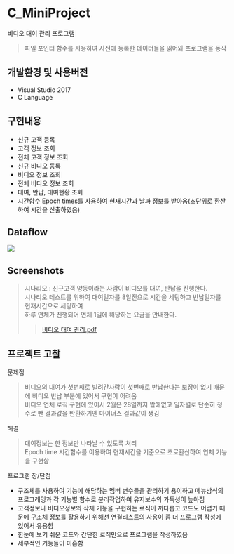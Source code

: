 # C_MiniProject
비디오 대여 관리 프로그램
> 파일 포인터 함수를 사용하여 사전에 등록한 데이터들을 읽어와 프로그램을 동작


## 개발환경 및 사용버전
- Visual Studio 2017
- C Language

## 구현내용
- 신규 고객 등록
- 고객 정보 조회
- 전체 고객 정보 조회
- 신규 비디오 등록
- 비디오 정보 조회
- 전체 비디오 정보 조회
- 대여, 반납, 대여현황 조회
- 시간함수 Epoch times를 사용하여 현재시간과 날짜 정보를 받아옴(초단위로 환산하여 시간을 산출하였음)

## Dataflow
<img src="https://user-images.githubusercontent.com/76413580/111266596-1c0bec00-866e-11eb-91ca-e15a5171377b.png"></image>

## Screenshots
> 시나리오 : 신규고객 양동이라는 사람이 비디오를 대여, 반납을 진행한다.  
시나리오 테스트를 위하여 대여일자를 8일전으로 시간을 세팅하고 반납일자를 현재시간으로 세팅하여     
하루 연체가 진행되어 연체 1일에 해당하는 요금을 안내한다. 
>>[비디오 대여 관리.pdf](https://github.com/imyanghw/C_MiniProject/files/6149102/default.pdf)

## 프로젝트 고찰
문제점
> 비디오의 대여가 첫번째로 빌려간사람이 첫번째로 반납한다는 보장이 없기 때문에 비디오 반납 부분에 있어서 구현이 어려움<br>
> 비디오 연체 로직 구현에 있어서 2월은 28일까지 밖에없고 일자별로 단순히 정수로 뺀 결과값을 반환하기엔 마이너스 결과값이 생김<br>

해결
> 대여정보는 한 정보만 나타날 수 있도록 처리<br>
> Epoch time 시간함수를 이용하여 현재시간을 기준으로 초로환산하여 연체 기능을 구현함<br>

프로그램 장/단점
- 구조체를 사용하여 기능에 해당하는 멤버 변수들을 관리하기 용이하고 메뉴방식의 프로그래밍과 각 기능별 함수로 분리작업하여 유지보수의 가독성이 높아짐
- 고객정보나 비디오정보의 삭제 기능을 구현하는 로직이 까다롭고 코드도 어렵기 때문에 구조체 정보를 활용하기 위해선 연결리스트의 사용이 좀 더 프로그램 작성에 있어서 유용함
- 한눈에 보기 쉬운 코드와 간단한 로직만으로 프로그램을 작성하였음
- 세부적인 기능들이 미흡함

